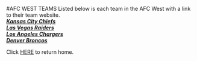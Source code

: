 #AFC WEST TEAMS 
Listed below is each team in the AFC West with a link to their team website.  
[**_Kansas City Chiefs_**]( https://www.chiefs.com/)   
[**_Las Vegas Raiders_**](https://www.raiders.com/)  
[**_Los Angeles Chargers_**](https://www.chargers.com/)  
[**_Denver Broncos_**](https://www.denverbroncos.com/)    



Click [HERE](README.md) to return home.
